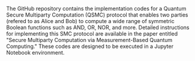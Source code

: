 The GitHub repository contains the implementation codes for a Quantum Secure Multiparty Computation (QSMC) protocol that enables two parties (refered to as Alice and Bob) to compute a wide range of symmetric Boolean functions such as AND, OR, NOR, and more. Detailed instructions for implementing this SMC protocol are available in the paper entitled "Secure Multiparty Computation via Measurement-Based Quantum Computing." These codes are designed to be executed in a Jupyter Notebook environment.



